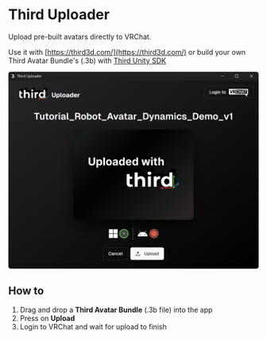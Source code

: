 # Third Uploader

Upload pre-built avatars directly to VRChat.

Use it with [https://third3d.com/](https://third3d.com/) or build your own Third Avatar Bundle's (.3b) with [Third Unity SDK](https://github.com/third3d/unity-sdk)

![](assets/screen.png)

## How to
1. Drag and drop a **Third Avatar Bundle** (.3b file) into the app
2. Press on **Upload**
3. Login to VRChat and wait for upload to finish
